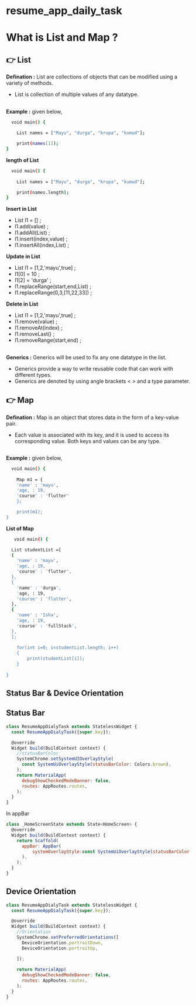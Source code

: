# resume_app_daily_task


# What is List and Map ?



## 👉 List

**Defination :** List are collections of objects that can be modified using a variety of methods. 
-  List is collection of multiple values of any datatype.

##
**Example :** given below,




```bash
  void main() {
  
    List names = ["Mayu", "durga", "krupa", "kumud"];

    print(names[1]);
}
```

**length of List**

```bash
  void main() {
  
    List names = ["Mayu", "durga", "krupa", "kumud"];

    print(names.length);
}
```

**Insert in List**

-  List l1 = [] ;
-  l1.add(value) ;
-  l1.addAll(List) ;
- l1.insert(index,value) ;
- l1.insertAll(index,List) ;

**Update in List**

-  List l1 = [1,2,'mayu',true] ;
-  l1[0] = 10 ;
-  l1[2] = 'durga' ;
- l1.replaceRange(start,end,List) ;
- l1.replaceRange(0,3,[11,22,33]) ;

**Delete in List**

-  List l1 = [1,2,'mayu',true] ;
-  l1.remove(value) ;
-  l1.removeAt(index) ;
- l1.removeLast() ;
- l1.removeRange(start,end) ;





## 

**Generics :** Generics will be used to fix any one datatype in the list.
- Generics provide a way to write reusable code that can work with different types. 
- Generics are denoted by using angle brackets < > and a type parameter.

###
## 👉 Map

**Defination :**  Map is an object that stores data in the form of a key-value pair.
-  Each value is associated with its key, and it is used to access its corresponding value. Both keys and values can be any type. 

##
**Example :** given below,

```bash
  void main() {
  
    Map m1 = {
    'name' : 'mayu',
    'age, : 19,
    'course' : 'flutter'
    };

    print(m1);
}
```

**List of Map**

```bash
   void main() {

  List studentList =[
  {
    'name' : 'mayu',
    'age, : 19,
    'course' : 'flutter',
  },
  {
    'name' : 'durga',
    'age, : 19,
    'course' : 'flutter',
  },
  {
    'name' : 'Isha',
    'age, : 19,
    'course' : 'fullStack',
  },
  ];
    
    for(int i=0; i<studentList.length; i++)
    {
        print(studentList[i]);
    }
    
}
```
##

## Status Bar & Device Orientation



## Status Bar


```javascript
class ResumeAppDialyTask extends StatelessWidget {
  const ResumeAppDialyTask({super.key});

  @override
  Widget build(BuildContext context) {
    //statusBarColor
    SystemChrome.setSystemUIOverlayStyle(
      const SystemUiOverlayStyle(statusBarColor: Colors.brown),
    );
    return MaterialApp(
      debugShowCheckedModeBanner: false,
      routes: AppRoutes.routes,
    );
  }
}
```

In appBar



```javascript
class _HomeScreenState extends State<HomeScreen> {
  @override
  Widget build(BuildContext context) {
    return Scaffold(
      appBar: AppBar(
          systemOverlayStyle:const SystemUiOverlayStyle(statusBarColor: Colors.brown),
      ),
    );
  }
}
```

## Device Orientation

```javascript
class ResumeAppDialyTask extends StatelessWidget {
  const ResumeAppDialyTask({super.key});

  @override
  Widget build(BuildContext context) {
    //Orientation
    SystemChrome.setPreferredOrientations([
      DeviceOrientation.portraitDown,
      DeviceOrientation.portraitUp,

    ]);
  
    return MaterialApp(
      debugShowCheckedModeBanner: false,
      routes: AppRoutes.routes,
    );
  }
}
```


